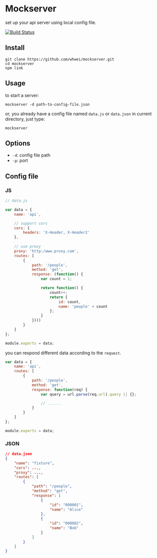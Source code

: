 # Mockserver
set up your api server using local config file.

[![Build Status](https://travis-ci.org/whwei/mockserver.svg?branch=master)](https://travis-ci.org/whwei/mockserver)

## Install
```
git clone https://github.com/whwei/mockserver.git
cd mockserver
npm link
```

## Usage
to start a server:
```
mockserver -d path-to-config-file.json
```

or, you already have a config file named `data.js` or `data.json` in current directory, just type:
```
mockserver
```

## Options
-   `-d`: config file path
-   `-p`: port

## Config file

### JS
```javascript
// data.js

var data = {
    name: 'api',

    // support cors
    cors: {
        headers: 'X-Header, X-Header2'
    },
    
    // use proxy
    proxy: 'http:/www.proxy.com',
    routes: [
        {
            path: '/people',
            method: 'get',
            response: (function() {
                var count = 1;

                return function() {
                    count++;
                    return {
                        id: count,
                        name: 'people' + count
                    };
                }
            })()
        }
    ]
};

module.exports = data;
```

you can respond different data according to the `request`.
```javascript
var data = {
    name: 'api',
    routes: [
        {
            path: '/people',
            method: 'get',
            response: function(req) {
                var query = url.parse(req.url).query || {};

                // ......
            }
        }
    ]
};

module.exports = data;
```


### JSON
```json
// data.json
{
    "name": "fixture",
    "cors": ...,
    "proxy": ...,
    "routes": [
        {
            "path": "/people",
            "method": "get",
            "response": [
                {
                    "id": "000001",
                    "name": "Alice"
                },
                {
                    "id": "000002",
                    "name": "Bob"
                }
            ]
        }
    ]
}
```
